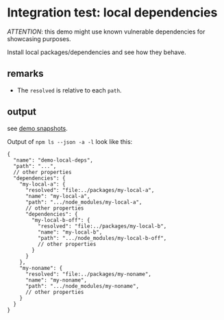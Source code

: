 # Integration test: local dependencies

*ATTENTION*: this demo might use known vulnerable dependencies for showcasing purposes.

Install local packages/dependencies and see how they behave.

## remarks

* The `resolved` is relative to each `path`.

## output

see [demo snapshots](../../tests/_data/npm-ls_demo-results/local-dependencies).

Output of `npm ls --json -a -l` look like this:

```json5
{
  "name": "demo-local-deps",
  "path": "...",
  // other properties
  "dependencies": {
    "my-local-a": {
      "resolved": "file:../packages/my-local-a",
      "name": "my-local-a",
      "path": ".../node_modules/my-local-a",
      // other properties
      "dependencies": {
        "my-local-b-off": {
          "resolved": "file:../packages/my-local-b",
          "name": "my-local-b",
          "path": ".../node_modules/my-local-b-off",
          // other properties
        }
      }
    },
    "my-noname": {
      "resolved": "file:../packages/my-noname",
      "name": "my-noname",
      "path": ".../node_modules/my-noname",
      // other properties
    }
  }
}
```
